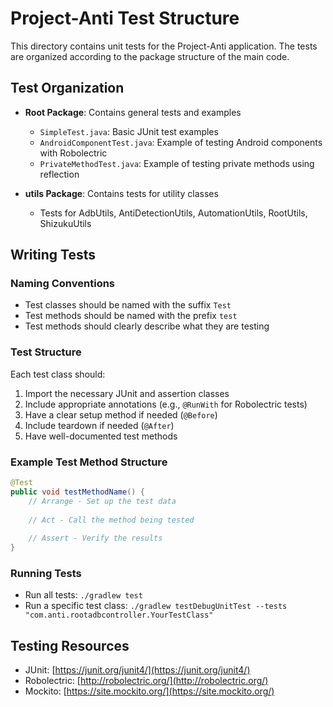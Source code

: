 # Project-Anti Test Structure

This directory contains unit tests for the Project-Anti application. The tests are organized according to the package structure of the main code.

## Test Organization

- **Root Package**: Contains general tests and examples
  - `SimpleTest.java`: Basic JUnit test examples
  - `AndroidComponentTest.java`: Example of testing Android components with Robolectric
  - `PrivateMethodTest.java`: Example of testing private methods using reflection

- **utils Package**: Contains tests for utility classes
  - Tests for AdbUtils, AntiDetectionUtils, AutomationUtils, RootUtils, ShizukuUtils

## Writing Tests

### Naming Conventions

- Test classes should be named with the suffix `Test`
- Test methods should be named with the prefix `test`
- Test methods should clearly describe what they are testing

### Test Structure

Each test class should:
1. Import the necessary JUnit and assertion classes
2. Include appropriate annotations (e.g., `@RunWith` for Robolectric tests)
3. Have a clear setup method if needed (`@Before`)
4. Include teardown if needed (`@After`)
5. Have well-documented test methods

### Example Test Method Structure

```java
@Test
public void testMethodName() {
    // Arrange - Set up the test data
    
    // Act - Call the method being tested
    
    // Assert - Verify the results
}
```

### Running Tests

- Run all tests: `./gradlew test`
- Run a specific test class: `./gradlew testDebugUnitTest --tests "com.anti.rootadbcontroller.YourTestClass"`

## Testing Resources

- JUnit: [https://junit.org/junit4/](https://junit.org/junit4/)
- Robolectric: [http://robolectric.org/](http://robolectric.org/)
- Mockito: [https://site.mockito.org/](https://site.mockito.org/)
